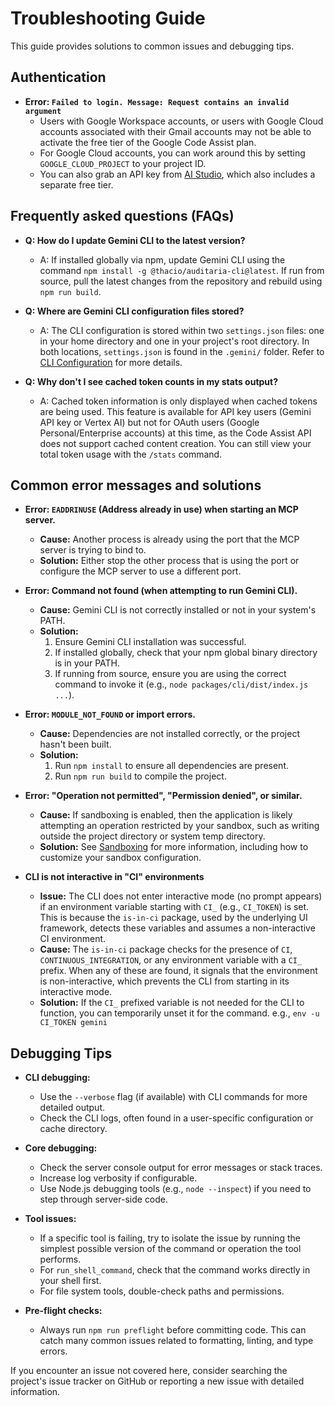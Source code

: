 # Troubleshooting Guide

This guide provides solutions to common issues and debugging tips.

## Authentication

- **Error: `Failed to login. Message: Request contains an invalid argument`**
  - Users with Google Workspace accounts, or users with Google Cloud accounts
    associated with their Gmail accounts may not be able to activate the free
    tier of the Google Code Assist plan.
  - For Google Cloud accounts, you can work around this by setting
    `GOOGLE_CLOUD_PROJECT` to your project ID.
  - You can also grab an API key from [AI Studio](https://aistudio.google.com/app/apikey), which also includes a
    separate free tier.

## Frequently asked questions (FAQs)

- **Q: How do I update Gemini CLI to the latest version?**
  - A: If installed globally via npm, update Gemini CLI using the command `npm install -g @thacio/auditaria-cli@latest`. If run from source, pull the latest changes from the repository and rebuild using `npm run build`.

- **Q: Where are Gemini CLI configuration files stored?**
  - A: The CLI configuration is stored within two `settings.json` files: one in your home directory and one in your project's root directory. In both locations, `settings.json` is found in the `.gemini/` folder. Refer to [CLI Configuration](./cli/configuration.md) for more details.

- **Q: Why don't I see cached token counts in my stats output?**
  - A: Cached token information is only displayed when cached tokens are being used. This feature is available for API key users (Gemini API key or Vertex AI) but not for OAuth users (Google Personal/Enterprise accounts) at this time, as the Code Assist API does not support cached content creation. You can still view your total token usage with the `/stats` command.

## Common error messages and solutions

- **Error: `EADDRINUSE` (Address already in use) when starting an MCP server.**
  - **Cause:** Another process is already using the port that the MCP server is trying to bind to.
  - **Solution:**
    Either stop the other process that is using the port or configure the MCP server to use a different port.

- **Error: Command not found (when attempting to run Gemini CLI).**
  - **Cause:** Gemini CLI is not correctly installed or not in your system's PATH.
  - **Solution:**
    1.  Ensure Gemini CLI installation was successful.
    2.  If installed globally, check that your npm global binary directory is in your PATH.
    3.  If running from source, ensure you are using the correct command to invoke it (e.g., `node packages/cli/dist/index.js ...`).

- **Error: `MODULE_NOT_FOUND` or import errors.**
  - **Cause:** Dependencies are not installed correctly, or the project hasn't been built.
  - **Solution:**
    1.  Run `npm install` to ensure all dependencies are present.
    2.  Run `npm run build` to compile the project.

- **Error: "Operation not permitted", "Permission denied", or similar.**
  - **Cause:** If sandboxing is enabled, then the application is likely attempting an operation restricted by your sandbox, such as writing outside the project directory or system temp directory.
  - **Solution:** See [Sandboxing](./cli/configuration.md#sandboxing) for more information, including how to customize your sandbox configuration.

- **CLI is not interactive in "CI" environments**
  - **Issue:** The CLI does not enter interactive mode (no prompt appears) if an environment variable starting with `CI_` (e.g., `CI_TOKEN`) is set. This is because the `is-in-ci` package, used by the underlying UI framework, detects these variables and assumes a non-interactive CI environment.
  - **Cause:** The `is-in-ci` package checks for the presence of `CI`, `CONTINUOUS_INTEGRATION`, or any environment variable with a `CI_` prefix. When any of these are found, it signals that the environment is non-interactive, which prevents the CLI from starting in its interactive mode.
  - **Solution:** If the `CI_` prefixed variable is not needed for the CLI to function, you can temporarily unset it for the command. e.g., `env -u CI_TOKEN gemini`

## Debugging Tips

- **CLI debugging:**
  - Use the `--verbose` flag (if available) with CLI commands for more detailed output.
  - Check the CLI logs, often found in a user-specific configuration or cache directory.

- **Core debugging:**
  - Check the server console output for error messages or stack traces.
  - Increase log verbosity if configurable.
  - Use Node.js debugging tools (e.g., `node --inspect`) if you need to step through server-side code.

- **Tool issues:**
  - If a specific tool is failing, try to isolate the issue by running the simplest possible version of the command or operation the tool performs.
  - For `run_shell_command`, check that the command works directly in your shell first.
  - For file system tools, double-check paths and permissions.

- **Pre-flight checks:**
  - Always run `npm run preflight` before committing code. This can catch many common issues related to formatting, linting, and type errors.

If you encounter an issue not covered here, consider searching the project's issue tracker on GitHub or reporting a new issue with detailed information.
